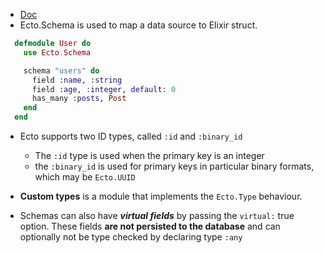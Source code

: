 - [Doc](https://hexdocs.pm/ecto/Ecto.Schema.html#schema/2)
- Ecto.Schema is used to map a data source to Elixir struct.
```elixir
  defmodule User do
    use Ecto.Schema

    schema "users" do
      field :name, :string
      field :age, :integer, default: 0
      has_many :posts, Post
    end
  end
```
- Ecto supports two ID types, called `:id` and `:binary_id`

  + The `:id` type is used when the primary key is an integer
  + the `:binary_id` is used for primary keys in particular binary formats, which may be `Ecto.UUID`

- **Custom types** is a module that implements the `Ecto.Type` behaviour.
- Schemas can also have _**virtual fields**_ by passing the `virtual:` true option. These fields **are not persisted to the database** and can optionally not be type checked by declaring type `:any`
